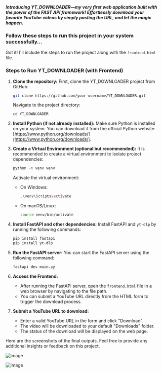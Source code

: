 ***Introducing YT_DOWNLOADER—my very first web application built with the power of the FAST API framework! Effortlessly download your favorite YouTube videos by simply pasting the URL, and let the magic happen.***

### Follow these steps to run this project in your system successfully...

Got it! I'll include the steps to run the project along with the `frontend.html` file.

### Steps to Run YT_DOWNLOADER (with Frontend)

1. **Clone the repository:**
   First, clone the YT_DOWNLOADER project from GitHub:
   ```bash
   git clone https://github.com/your-username/YT_DOWNLOADER.git
   ```
   Navigate to the project directory:
   ```bash
   cd YT_DOWNLOADER
   ```

2. **Install Python (if not already installed):**
   Make sure Python is installed on your system. You can download it from the official Python website: [https://www.python.org/downloads/](https://www.python.org/downloads/).

3. **Create a Virtual Environment (optional but recommended):**
   It is recommended to create a virtual environment to isolate project dependencies:
   ```bash
   python -m venv venv
   ```
   Activate the virtual environment:
   - On Windows:
     ```bash
     .\venv\Scripts\activate
     ```
   - On macOS/Linux:
     ```bash
     source venv/bin/activate
     ```

4. **Install FastAPI and other dependencies:**
   Install FastAPI and `yt-dlp` by running the following commands:
   ```bash
   pip install fastapi
   pip install yt-dlp
   ```

5. **Run the FastAPI server:**
   You can start the FastAPI server using the following command:
   ```bash
   fastapi dev main.py
   ```

6. **Access the Frontend:**
   - After running the FastAPI server, open the `frontend.html` file in a web browser by navigating to the file path.
   - You can submit a YouTube URL directly from the HTML form to trigger the download process.

7. **Submit a YouTube URL to download:**
   - Enter a valid YouTube URL in the form and click "Download".
   - The video will be downloaded to your default "Downloads" folder.
   - The status of the download will be displayed on the web page.

Here are the screenshots of the final outputs. Feel free to provide any additional insights or feedback on this project.

![image](https://github.com/user-attachments/assets/f68f5a47-7f4e-4259-8b25-ab008ed3a04b)


![image](https://github.com/user-attachments/assets/6a601c9b-942a-4497-b716-625997d2b410)

